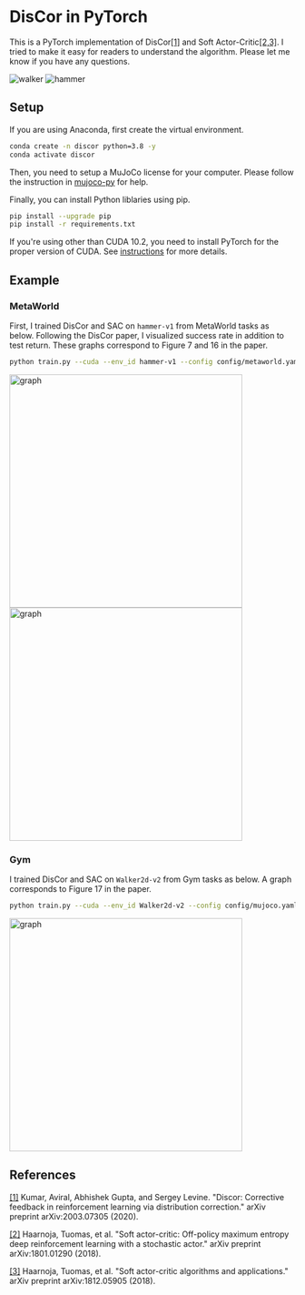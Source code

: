 # DisCor in PyTorch
This is a PyTorch implementation of DisCor[[1]](#references) and Soft Actor-Critic[[2,3]](#references). I tried to make it easy for readers to understand the algorithm. Please let me know if you have any questions.

![walker](https://user-images.githubusercontent.com/37267851/83952299-eaf6c380-a872-11ea-8bb1-16e1d82c1dd2.gif) ![hammer](https://user-images.githubusercontent.com/37267851/84055501-e277c780-a9ef-11ea-9ba5-397b5d2d8f04.gif)


## Setup
If you are using Anaconda, first create the virtual environment.

```bash
conda create -n discor python=3.8 -y
conda activate discor
```

Then, you need to setup a MuJoCo license for your computer. Please follow the instruction in [mujoco-py](https://github.com/openai/mujoco-py
) for help.

Finally, you can install Python liblaries using pip.

```bash
pip install --upgrade pip
pip install -r requirements.txt
```

If you're using other than CUDA 10.2, you need to install PyTorch for the proper version of CUDA. See [instructions](https://pytorch.org/get-started/locally/) for more details.

## Example

### MetaWorld

First, I trained DisCor and SAC on `hammer-v1` from MetaWorld tasks as below. Following the DisCor paper, I visualized success rate in addition to test return. These graphs correspond to Figure 7 and 16 in the paper.

```bash
python train.py --cuda --env_id hammer-v1 --config config/metaworld.yaml --num_steps 2000000 --algo discor
```

<img src="https://user-images.githubusercontent.com/37267851/84086626-4b2c6780-aa23-11ea-86ac-e828568a8852.png" title="graph" width=410> <img src="https://user-images.githubusercontent.com/37267851/84086602-3ea80f00-aa23-11ea-867b-1849cba89dd7.png" title="graph" width=410>

### Gym

I trained DisCor and SAC on `Walker2d-v2` from Gym tasks as below. A graph corresponds to Figure 17 in the paper.

```bash
python train.py --cuda --env_id Walker2d-v2 --config config/mujoco.yaml --algo discor
```

<img src="https://user-images.githubusercontent.com/37267851/84086659-5b444700-aa23-11ea-8ff7-1239141bdde3.png" title="graph" width=410>


## References
[[1]](https://arxiv.org/abs/2003.07305) Kumar, Aviral, Abhishek Gupta, and Sergey Levine. "Discor: Corrective feedback in reinforcement learning via distribution correction." arXiv preprint arXiv:2003.07305 (2020).

[[2]](https://arxiv.org/abs/1801.01290) Haarnoja, Tuomas, et al. "Soft actor-critic: Off-policy maximum entropy deep reinforcement learning with a stochastic actor." arXiv preprint arXiv:1801.01290 (2018).

[[3]](https://arxiv.org/abs/1812.05905) Haarnoja, Tuomas, et al. "Soft actor-critic algorithms and applications." arXiv preprint arXiv:1812.05905 (2018).
